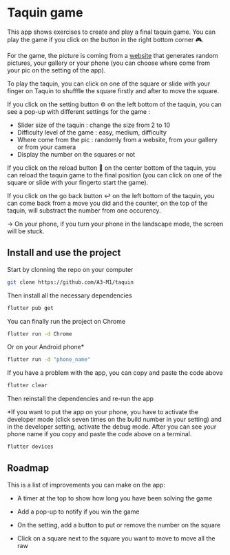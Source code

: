 # Taquin game 

This app shows exercises to create and play a final taquin game. You can play the game if you click on the button in the right bottom corner 🎮.

For the game, the picture is coming from a [website](https://picsum.photos/300/300) that generates random pictures, your gallery or your phone (you can choose where come from your pic on the setting of the app).

To play the taquin, you can click on one of the square or slide with your finger on Taquin to shufffle the square firstly and after to move the square. 

 If you click on the setting button &#9881; on the left bottom of the taquin, you can see a pop-up with different settings for the game :
 - Slider size of the taquin : change the size from 2 to 10
 - Difficulty level of the game : easy, medium, difficulty
 - Where come from the pic : randomly from a website, from your gallery or from your camera
 - Display the number on the squares or not 

If you click on the reload button &#128260; on the center bottom of the taquin, you can reload the taquin game to the final position (you can click on one of the square or slide with your fingerto start the game). 

If you click on the go back button ↩ [](#) on the left bottom of the taquin, you can come back from a move you did and the counter, on the top of the taquin, will substract the number from one occurency.

&#8594; On your phone, if you turn your phone in the landscape mode, the screen will be stuck.


## Install and use the project

Start by clonning the repo on your computer
```sh
git clone https://github.com/A3-M1/taquin
```

Then install all the necessary dependencies
```sh
flutter pub get
```

You can finally run the project on Chrome
```sh
flutter run -d Chrome 
```

Or on your Android phone*
```sh
flutter run -d "phone_name"
```

If you have a problem with the app, you can copy and paste the code above 
```sh
flutter clear
```
Then reinstall the dependencies and re-run the app

*If you want to put the app on your phone, you have to activate the developer mode (click seven times on the build number in your setting) and in the developer setting, activate the debug mode. After you can see your phone name if you copy and paste the code above on a terminal.

```sh
flutter devices
```

## Roadmap 

This is a list of improvements you can make on the app:

- A timer at the top to show how long you have been solving the game

- Add a pop-up to notify if you win the game

- On the setting, add a button to put or remove the number on the square 

- Click on a square next to the square you want to move to move all the raw







